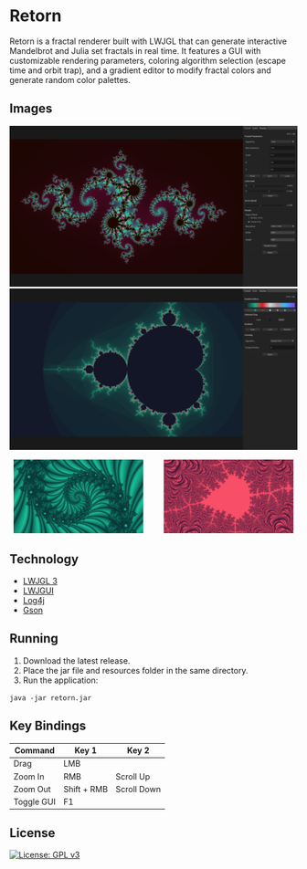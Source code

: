 # Retorn
Retorn is a fractal renderer built with LWJGL that can generate interactive Mandelbrot and Julia set fractals in real time. It features a GUI with customizable rendering parameters, coloring algorithm selection (escape time and orbit trap), and a gradient editor to modify fractal colors and generate random color palettes.

 ## Images
![Julia](images/julia.png) ![Mandelbrot](images/mandelbrot.png)
<p align="center">
  <img src="/images/example_1.png" width="45%" />
  &nbsp; &nbsp; &nbsp; &nbsp;
  <img src="/images/example_2.png" width="45%" /> 
</p>

## Technology
  - [LWJGL 3](https://github.com/LWJGL/lwjgl3)
  - [LWJGUI](https://github.com/orange451/LWJGUI)
  - [Log4j](https://github.com/apache/log4j)
  - [Gson](https://github.com/google/gson)

## Running
1. Download the latest release.
2. Place the jar file and resources folder in the same directory.
3. Run the application:

```
java -jar retorn.jar
```

## Key Bindings
| Command | Key 1 | Key 2 |
| --- | --- | --- |
| Drag | LMB | |
| Zoom In | RMB | Scroll Up |
| Zoom Out | Shift + RMB | Scroll Down |
| Toggle GUI | F1 | |

## License
[![License: GPL v3](https://img.shields.io/badge/license-GPL%20v3-blue.svg)](https://www.gnu.org/licenses/gpl-3.0)
